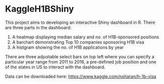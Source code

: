 # KaggleH1BShiny

This project aims to developing an interactive Shiny dashboard in R. There are three parts in the dashboard:

1. A heatmap displaying median salary and no. of H1B-sponsored positions 
2. A barchart demonstrating Top 10 companies sponsoring H1B visa
3. A histgram showing the no. of H1B applications by year

There are three adjustable select bars on top left where you can specify a particular year range from 2011 to 2016, a pre-defined job position and one of the states in US to interact with the dashboard.

Data can be downloaded here: https://www.kaggle.com/nsharan/h-1b-visa
